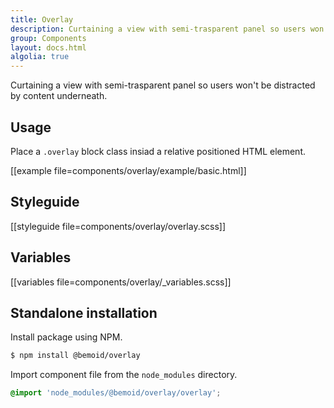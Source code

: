 ```yaml
---
title: Overlay
description: Curtaining a view with semi-trasparent panel so users won't be distracted by content underneath.
group: Components
layout: docs.html
algolia: true
---
```


Curtaining a view with semi-trasparent panel so users won't be distracted by content underneath.

## Usage

Place a `.overlay` block class insiad a relative positioned HTML element.

[[example file=components/overlay/example/basic.html]]

## Styleguide

[[styleguide file=components/overlay/overlay.scss]]

## Variables

[[variables file=components/overlay/_variables.scss]]

## Standalone installation

Install package using NPM.

```bash
$ npm install @bemoid/overlay
```

Import component file from the `node_modules` directory.

```scss
@import 'node_modules/@bemoid/overlay/overlay';
```